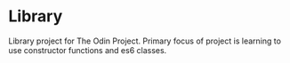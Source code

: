 # Library

Library project for The Odin Project. Primary focus of project is learning to use constructor functions and
es6 classes.
